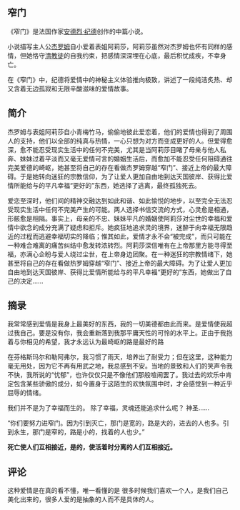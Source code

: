 ## 窄门

《窄门》是法国作家[安德烈·纪德](https://baike.baidu.com/item/安德烈·纪德/65757?fromModule=lemma_inlink)创作的中篇小说。

小说描写主人公[杰罗姆](https://baike.baidu.com/item/杰罗姆/4112186?fromModule=lemma_inlink)自小爱着表姐阿莉莎，阿莉莎虽然对杰罗姆也怀有同样的感情，但她恪守[清教徒](https://baike.baidu.com/item/清教徒/3605?fromModule=lemma_inlink)的自我约束，把感情深深埋在心底，最后积忧成疾，不幸身亡。

在《窄门》中，纪德将爱情中的神秘主义体验推向极致，讲述了一段纯洁炙热、却又含着无边孤寂和无限辛酸滋味的爱情故事。

## 简介

杰罗姆与表姐阿莉莎自小青梅竹马，偷偷地彼此爱恋着，他们的爱情也得到了周围人的支持，他们以全部的纯真与热情，一心只想为对方而变成更好的人。但爱得愈深，愈不能忍受现实生活中的任何不完美，尤其是当阿莉莎目睹了母亲与他人私奔、妹妹过着平淡而又毫无爱情可言的婚姻生活后，而愈加不能忍受任何阻碍通往完美爱德的崎岖，她甚至将自己的存在看做杰罗姆穿越“窄门”、接近上帝的最大障碍。于是她转向迷狂的宗教信仰，为了让爱人更加自由地到达天国彼岸、获得比爱情所能给与的平凡幸福“更好的”东西，她选择了逃离，最终孤独死去。

爱恋至深时，他们间的精神交融达到如此和谐、如此愉悦的地步，以至完全无法忍受现实生活中任何不完美产生的可能。两人选择书信交流的方式，心灵愈是相通，形骸愈是相隔。事实上，母亲的不忠、妹妹平凡的婚姻使阿莉莎对尘世的幸福和爱情中欲念的成分充满了疑虑和拒斥。她疯狂地追求灵的境界，迷醉于向幸福无限趋近的过程而逃避幸福切实的降临；惟其如此，爱情才永不会“被完成”，而只可能在一种难合难离的痛苦纠结中愈发转浓转烈。阿莉莎深信唯有在上帝那里方能寻得至福，亦满心企盼与爱人绕过尘世，在上帝身边团聚。在一种迷狂的宗教情绪下，她甚至将自己的存在看做热罗姆穿越“窄门”、接近上帝的最大障碍。为了让爱人更加自由地到达天国彼岸、获得比爱情所能给与的平凡幸福“更好的”东西，她做出了自己的决定……

## 摘录

我常常感到爱情是我身上最美好的东西，我的一切美德都由此而来。是爱情使我超过我自己。要是没有你，我会重新落到我那平庸天性的可怜的水平上。正由于我抱着与你相见的希望，我才永远认为最崎岖的路是最好的路

在芬格斯玛尔和勒阿弗尔，我习惯了雨天，培养出了耐受力；但在这里，这种能力毫无用处，因为它不再有用武之地，我总感到不安。当地的景致和人们的笑声令我不快，我所说的“忧郁”，也许仅仅只是不像他们那般喧闹罢了。我过去的欢乐中肯定包含某些骄傲的成分，如今置身于这陌生的欢快氛围中时，才会感觉到一种近乎屈辱的情绪。

我们并不是为了幸福而生的。 除了幸福，灵魂还能追求什么呢？ 神圣……

“你们要努力进窄门。因为引到灭亡，那门是宽的，路是大的，进去的人也多。引到永生，那门是窄的，路是小的，找着的人也少。”

**死亡使人们互相接近，是的，使活着时分离的人们互相接近。**

## 评论

这种爱情是在真的看不懂，唯一看懂的是 很多时候我们喜欢一个人，是我们自己美化出来的，很多人爱的是抽象的人而不是具体的人。